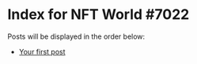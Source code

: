 # Index for NFT World #7022
Posts will be displayed in the order below:

- [Your first post](./001-first.md)

